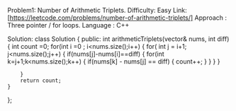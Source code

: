 Problem1:  Number of Arithmetic Triplets.
Difficulty: Easy 
Link: [https://leetcode.com/problems/number-of-arithmetic-triplets/]
Approach : Three pointer / for loops.
Language : C++


Solution:
    class Solution {
public:
    int arithmeticTriplets(vector<int>& nums, int diff) {
       int count =0;
        for(int i =0 ; i<nums.size();i++)
        {
            for( int j = i+1; j<nums.size();j++)
            {
                if(nums[j]-nums[i]==diff)
                {
                    for(int k=j+1;k<nums.size();k++)
                    {
                        if(nums[k] - nums[j] == diff)
                        {
                            count++;
                        }
                    }
                }
            }
            
        }
        return count;
    }
};
        
 